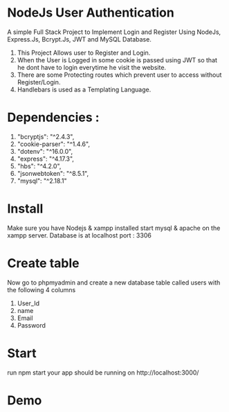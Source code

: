 # NodeJs User Authentication
A simple Full Stack Project to Implement Login and Register Using NodeJs, Express.Js, Bcrypt.Js, JWT and MySQL Database.
1. This Project Allows user to Register and Login.
2. When the User is Logged in some cookie is passed using JWT so that he dont have to login everytime he visit the website.
3. There are some Protecting routes which prevent user to access without Register/Login.
4. Handlebars  is used as a Templating Language.


# Dependencies : 
1. "bcryptjs": "^2.4.3",
2. "cookie-parser": "^1.4.6",
3. "dotenv": "^16.0.0",
4. "express": "^4.17.3",
5. "hbs": "^4.2.0",
6. "jsonwebtoken": "^8.5.1",
7. "mysql": "^2.18.1"

# Install
Make sure you have Nodejs & xampp installed start mysql & apache on the xampp server.
Database is at localhost port : 3306


# Create table
Now go to phpmyadmin and create a new database table called users with the following 4 columns

1. User_Id
2. name
3. Email
4. Password


# Start

run npm start your app should be running on http://localhost:3000/

# Demo
